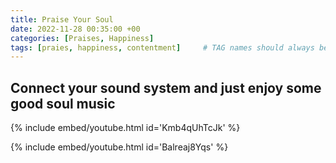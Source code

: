 ```yaml
---
title: Praise Your Soul
date: 2022-11-28 00:35:00 +00
categories: [Praises, Happiness]
tags: [praies, happiness, contentment]     # TAG names should always be lowercase
---
```


## Connect your sound system and just enjoy some good soul music

{% include embed/youtube.html id='Kmb4qUhTcJk' %}

{% include embed/youtube.html id='Balreaj8Yqs' %}